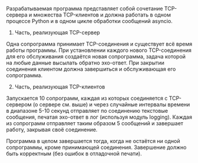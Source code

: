 Разрабатываемая программа представляет собой сочетание TCP-сервера и множества TCP-клиентов и должна работать в одном процессе Python и в одном цикле обработки сообщений asyncio.

1. Часть, реализующая TCP-сервер

Одна сопрограмма принимает TCP-соединения и существует всё время работы программы.
При установлении каждого нового TCP-соединения для его обслуживания создаётся новая сопрограмма, задача которой  на любые данные высылать обратно эхо-ответ.
При закрытии соединения клиентом должна завершиться и обслуживающая его сопрограмма.

2. Часть, реализующая TCP-клиентов

Запускается 10 сопрограмм, каждая из которых соединяется с TCP-сервером (о сервере см. выше) и через случайные интервалы времени в диапазоне 5-10 секунд
отправляет по соединению текстовые сообщения, печатая эхо-ответ в лог (используя модуль logging).
Каждая из сопрограмм отправляет таким образом 5 сообщений и завершает работу, закрывая своё соединение.


Программа в целом завершается тогда, когда не остаётся ни одной сопрограммы, кроме принимающей соединения. Завершение должно быть корректным (без ошибок в отладочной печати).

